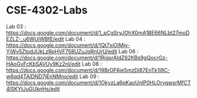 # CSE-4302-Labs

Lab 03 : https://docs.google.com/document/d/1_pCgSryJOhX0mA1BE66NLbt27moDEZLZ-_u6WUiWBfE/edit
Lab 04 : https://docs.google.com/document/d/1Qt7xiOIMjy-YjWv5ZtodJUkLzRpHVF758UZuJqRnUrU/edit
Lab 06 : https://docs.google.com/document/d/1RjgsrAIdZ62KBs9gQocrGz-HAoGyFcKbSAVUy9Kz2nI/edit
Lab 08 : https://docs.google.com/document/d/19BrOF6je5mzDi87EnTk1i9C-w6qd4TAlDND7jEnNMno/edit
Lab 09 : https://docs.google.com/document/d/1OkyzLa6pKaoUnlP0HLOrygwsrMfCT4ISKYtJuGUknHs/edit
